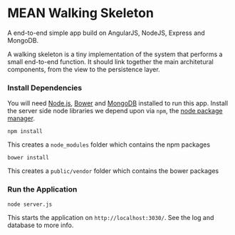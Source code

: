 MEAN Walking Skeleton
=====

A end-to-end simple app build on AngularJS, NodeJS, Express and MongoDB.

A walking skeleton is a tiny implementation of the system that performs a small end-to-end function. It should link together the main architetural components, from the view to the persistence layer.

### Install Dependencies

You will need [Node.js][node], [Bower][bower] and [MongoDB][mongo] installed to run this app. Install the server side node libraries we depend upon via `npm`, the [node package manager][npm].

```
npm install
```
This creates a `node_modules` folder which contains the npm packages

```
bower install
```
This creates a `public/vendor` folder which contains the bower packages


### Run the Application

```
node server.js
```
This starts the application on `http://localhost:3030/`. See the log and database to more info.

[npm]: https://www.npmjs.org/
[node]: http://nodejs.org
[bower]: http://bower.io/
[mongo]: https://www.mongodb.org/
